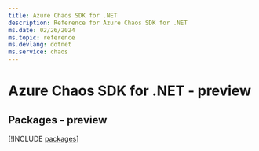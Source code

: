 ```yaml
---
title: Azure Chaos SDK for .NET
description: Reference for Azure Chaos SDK for .NET
ms.date: 02/26/2024
ms.topic: reference
ms.devlang: dotnet
ms.service: chaos
---
```

# Azure Chaos SDK for .NET - preview
## Packages - preview
[!INCLUDE [packages](chaos-index.md)]